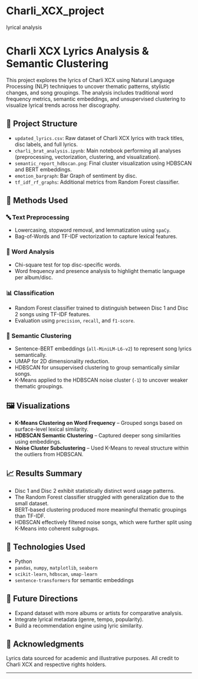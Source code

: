 # Charli_XCX_project
lyrical analysis 

# Charli XCX Lyrics Analysis & Semantic Clustering

This project explores the lyrics of Charli XCX using Natural Language Processing (NLP) techniques to uncover thematic patterns, stylistic changes, and song groupings. The analysis includes traditional word frequency metrics, semantic embeddings, and unsupervised clustering to visualize lyrical trends across her discography.

## 📂 Project Structure

- `updated_lyrics.csv`: Raw dataset of Charli XCX lyrics with track titles, disc labels, and full lyrics.
- `charli_brat_analysis.ipynb`: Main notebook performing all analyses (preprocessing, vectorization, clustering, and visualization).
- `semantic_report_hdbscan.png`: Final cluster visualization using HDBSCAN and BERT embeddings.
- `emotion_bargraph`: Bar Graph of sentiment by disc.
- `tf_idf_rf_graphs`: Additional metrics from Random Forest classifier.

## 🧠 Methods Used

### 🔤 Text Preprocessing
- Lowercasing, stopword removal, and lemmatization using `spaCy`.
- Bag-of-Words and TF-IDF vectorization to capture lexical features.

### 🧪 Word Analysis
- Chi-square test for top disc-specific words.
- Word frequency and presence analysis to highlight thematic language per album/disc.

### 📊 Classification
- Random Forest classifier trained to distinguish between Disc 1 and Disc 2 songs using TF-IDF features.
- Evaluation using `precision`, `recall`, and `f1-score`.

### 🌌 Semantic Clustering
- Sentence-BERT embeddings (`all-MiniLM-L6-v2`) to represent song lyrics semantically.
- UMAP for 2D dimensionality reduction.
- HDBSCAN for unsupervised clustering to group semantically similar songs.
- K-Means applied to the HDBSCAN noise cluster (`-1`) to uncover weaker thematic groupings.

## 🖼️ Visualizations

- **K-Means Clustering on Word Frequency** – Grouped songs based on surface-level lexical similarity.
- **HDBSCAN Semantic Clustering** – Captured deeper song similarities using embeddings.
- **Noise Cluster Subclustering** – Used K-Means to reveal structure within the outliers from HDBSCAN.

## 📈 Results Summary

- Disc 1 and Disc 2 exhibit statistically distinct word usage patterns.
- The Random Forest classifier struggled with generalization due to the small dataset.
- BERT-based clustering produced more meaningful thematic groupings than TF-IDF.
- HDBSCAN effectively filtered noise songs, which were further split using K-Means into coherent subgroups.

## 🚀 Technologies Used

- Python
- `pandas`, `numpy`, `matplotlib`, `seaborn`
- `scikit-learn`, `hdbscan`, `umap-learn`
- `sentence-transformers` for semantic embeddings

## 📌 Future Directions

- Expand dataset with more albums or artists for comparative analysis.
- Integrate lyrical metadata (genre, tempo, popularity).
- Build a recommendation engine using lyric similarity.

## 📝 Acknowledgments

Lyrics data sourced for academic and illustrative purposes. All credit to Charli XCX and respective rights holders.

---

